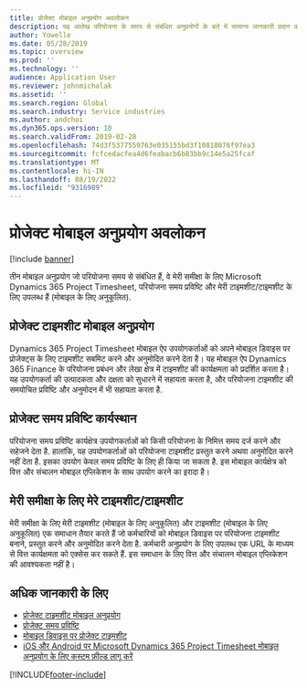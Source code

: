 ```yaml
---
title: प्रोजेक्ट मोबाइल अनुप्रयोग अवलोकन
description: यह आलेख परियोजना के समय से संबंधित अनुप्रयोगों के बारे में सामान्य जानकारी प्रदान करता है Microsoft Dynamics 365 Project Timesheet, प्रोजेक्ट टाइम एंट्री, और माई टाइमशीट/टाइमशीट्स जो मोबाइल डिवाइस पर उपलब्ध हैं।
author: Yowelle
ms.date: 05/28/2019
ms.topic: overview
ms.prod: ''
ms.technology: ''
audience: Application User
ms.reviewer: johnmichalak
ms.assetid: ''
ms.search.region: Global
ms.search.industry: Service industries
ms.author: andchoi
ms.dyn365.ops.version: 10
ms.search.validFrom: 2019-02-28
ms.openlocfilehash: 74d3f5377559763e035155bd3f10818076f97ea3
ms.sourcegitcommit: fcfcedacfea4d6feabacb6b83bb9c14e5a25fcaf
ms.translationtype: MT
ms.contentlocale: hi-IN
ms.lasthandoff: 08/19/2022
ms.locfileid: "9316989"
---
```

# <a name="project-mobile-applications-overview"></a>प्रोजेक्ट मोबाइल अनुप्रयोग अवलोकन

[!include [banner](../includes/banner.md)]

तीन मोबाइल अनुप्रयोग जो परियोजना समय से संबंधित हैं, वे मेरी समीक्षा के लिए Microsoft Dynamics 365 Project Timesheet, परियोजना समय प्रविष्टि और मेरी टाइमशीट/टाइमशीट के लिए उपलब्ध हैं (मोबाइल के लिए अनुकूलित).

## <a name="project-timesheet-mobile-app"></a>प्रोजेक्ट टाइमशीट मोबाइल अनुप्रयोग

Dynamics 365 Project Timesheet मोबाइल ऐप उपयोगकर्ताओं को अपने मोबाइल डिवाइस पर प्रोजेक्ट्स के लिए टाइमशीट सबमिट करने और अनुमोदित करने देता है। यह मोबाइल ऐप Dynamics 365 Finance के परियोजना प्रबंधन और लेखा क्षेत्र में टाइमशीट की कार्यक्षमता को प्रदर्शित करता है। यह उपयोगकर्ता की उत्पादकता और दक्षता को सुधारने में सहायता करता है, और परियोजना टाइमशीट की समयोचित प्रविष्टि और अनुमोदन में भी सहायता करता है.

## <a name="project-time-entry-workspace"></a>प्रोजेक्ट समय प्रविष्टि कार्यस्थान

परियोजना समय प्रविष्टि कार्यक्षेत्र उपयोगकर्ताओं को किसी परियोजना के निमित्त समय दर्ज करने और सहेजने देता है. हालांकि, यह उपयोगकर्ताओं को परियोजना टाइमशीट प्रस्तुत करने अथवा अनुमोदित करने नहीं देता है. इसका उपयोग केवल समय प्रविष्टि के लिए ही किया जा सकता है. इस मोबाइल कार्यक्षेत्र को वित्त और संचालन मोबाइल एप्लिकेशन के साथ उपयोग करने का इरादा है।

## <a name="my-timesheetstimesheets-for-my-review"></a>मेरी समीक्षा के लिए मेरे टाइमशीट/टाइमशीट

मेरी समीक्षा के लिए मेरी टाइमशीट (मोबाइल के लिए अनुकूलित) और टाइमशीट (मोबाइल के लिए अनुकूलित) एक समाधान तैयार करते हैं जो कर्मचारियों को मोबाइल डिवाइस पर परियोजना टाइमशीट बनाने, प्रस्तुत करने और अनुमोदित करने देता है. कर्मचारी अनुप्रयोग के लिए उपलब्ध एक URL के माध्यम से वित्त कार्यक्षमता को एक्सेस कर सकते हैं. इस समाधान के लिए वित्त और संचालन मोबाइल एप्लिकेशन की आवश्यकता नहीं है।

## <a name="for-more-information"></a>अधिक जानकारी के लिए

- [प्रोजेक्ट टाइमशीट मोबाइल अनुप्रयोग](project-timesheet.md)
- [प्रोजेक्ट समय प्रविष्टि](project-time-entry-mobile-workspace.md)
- [मोबाइल डिवाइस पर प्रोजेक्ट टाइमशीट](Mobile-timesheets.md)
- [iOS और Android पर Microsoft Dynamics 365 Project Timesheet मोबाइल अनुप्रयोग के लिए कस्टम फ़ील्ड लागू करें](custom-fields-mobile.md)

[!INCLUDE[footer-include](../includes/footer-banner.md)]
